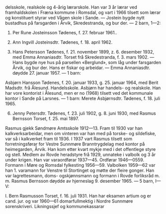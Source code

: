 delsskole, realskole og 4-årig lærarskole. Han var 3 år lærar ved framhaldskolen i Fræna kommune i Romsdal, og vart i 1966 tilsett som lærar og konstituert styrar ved Vågen skole i Sande. — Jostein bygde nytt bustadhus på farsgarden i Årvik, Skredestranda, og bur der. — 2 barn, 1—2:

1. Per Rune Josteinsson Tødenes, f. 27. februar 1961..

2. Ann Ingvill Josteinsdtr. Tødenes, f. 18. april 1962.

5. Hans Petersson Tødenes, f. 21. november 1899, z. 6. desember 1932, med Emma Annaniasdtr. Torset frå Skredestranda, f. 3. mars 1902. — Hans bygde nye hus på parsellen «Berglund», som låg under farsgarden Årvik, og bur der. Hans er fiskar og arbeidar. — Emma Annaniasdtr. døydde 27. januar 1957. — 1 barn:

Asbjørn Hansson Tødenes, f. 20. januar 1933, g. 25. januar 1964, med Berit Madsdtr. frå Ålesund. Handelsskole. Asbjørn har handels- og realskole. Han har vore kontorist i Ålesund, men er no (1968) tilsett ved det kommunale kontor i Sande på Larsnes. — 1 barn: Merete Asbjørnsdtr. Tødenes, f. 18. juli 1965.

6. Jenny Petersdtr. Tødenes, f. 23. juli 1902, g. 8. juni 1930, med Rasmus Bernsson Torset, f. 25. mai 1897.

Rasmus gjekk Søndmøre Amtsskole 1912—13. Fram til 1930 var han kalkverksarbeidar, men om vinteren var han med på torske- og sildefiske, var så i kalkverket fram til 1936. I 1937 vart Rasmus tilsett som forretningsførar for Vestre Sunnmøre Branntrygdelag med kontor på heimegarden, Årvik. Han kom etter kvart mykje med i det offentlege styre og stell. Medlem av Rovde heradstyre frå 1929, unnateke i valbolk og 3 år under krigen. Han var varaordførar 1937—45. Ordførar 1946—0559. Formann i Møre og Romsdal fylkesting 1956—59. Valbolken 1959—62 var han 1. varamann for Venstre til Stortinget og møtte der fleire gonger. Han var lagrettesmann, doms- ogskjønnsmann og formann i Rovde forliksråd m. m. Rasmus Bernsson døydde av hjerneslag 9. desember 1965. — 5 barn, I—V:

I. Bern Rasmusson Torset, f. 16. juli 1931. Han har eksamen artium og er cand. jur. og var 1960—61 domarfullmektig i Nordre Sunnmøre sorenskriveri. Likningssjef og kommunekassarar